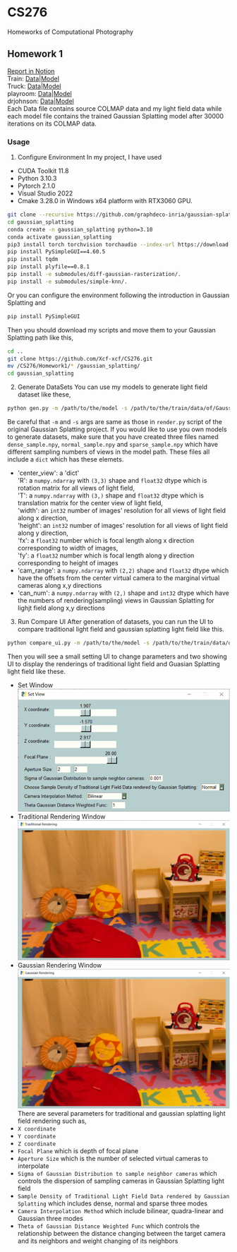 # CS276
Homeworks of Computational Photography 

## Homework 1
[Report in Notion](https://resonant-cord-990.notion.site/Homework-1-3905a243997c4aea91a0028ee0da4c17?pvs=4)  
Train: [Data](https://pan.baidu.com/s/1kWE7YoIfy-Aat27uUWrQhQ?pwd=pxjk)|[Model](https://pan.baidu.com/s/1z-X9xCxxh0t4g_8aL42k2Q?pwd=es6o)  
Truck: [Data](https://pan.baidu.com/s/1kBqWoPyKrI_q0DordFBpWA?pwd=cs9u)|[Model](https://pan.baidu.com/s/1tJxjLAniqR_RK4mXeOJT0Q?pwd=nij9)  
playroom: [Data](https://pan.baidu.com/s/1FqPjgswPdwTVd5x1p1G03Q?pwd=f4lw)|[Model](https://pan.baidu.com/s/1fCkgCTtYdFGfTutZQMfj1A?pwd=dmg3)  
drjohnson: [Data](https://pan.baidu.com/s/1r4dTLnbWJlrURxK-bbfbog?pwd=wxjj)|[Model](https://pan.baidu.com/s/1XuoYrSSNJvROgqfeClIQVw?pwd=weya)  
Each Data file contains source COLMAP data and my light field data while each model file contains the trained Gaussian Splatting model after 30000 iterations on its COLMAP data.
### Usage
1. Configure Environment
In my project, I have used
- CUDA Toolkit 11.8
- Python 3.10.3
- Pytorch 2.1.0
- Visual Studio 2022
- Cmake 3.28.0
in Windows x64 platform with RTX3060 GPU. 
```sh
git clone --recursive https://github.com/graphdeco-inria/gaussian-splatting.git
cd gaussian_splatting
conda create -n gaussian_splatting python=3.10
conda activate gaussian_splatting
pip3 install torch torchvision torchaudio --index-url https://download.pytorch.org/whl/cu118
pip install PySimpleGUI==4.60.5
pip install tqdm
pip install plyfile==0.8.1
pip install -e submodules/diff-gaussian-rasterization/.
pip install -e submodules/simple-knn/.
```
Or you can configure the environment following the introduction in Gaussian Splatting and
```sh
pip install PySimpleGUI
```
Then you should download my scripts and move them to your Gaussian Splatting path like this,
```sh
cd ..
git clone https://github.com/Xcf-xcf/CS276.git
mv /CS276/Homework1/* /gaussian_splatting/
cd gaussian_splatting
```
2. Generate DataSets
You can use my models to generate light field dataset like these,
```sh
python gen.py -m /path/to/the/model -s /path/to/the/train/data/of/Gaussian/Splatting -l /path/to/save/the/light/field/data
```
Be careful that `-m` and `-s` args are same as those in `render.py` script of the original Gaussian Splatting project.
If you would like to use you own models to generate datasets, make sure that you have created three files named `dense_sample.npy`, `normal_sample.npy` and `sparse_sample.npy` which have different sampling numbers of views in the model path.
These files all include a `dict` which has these elemets.
- 'center_view': a 'dict' <br>
   'R': a `numpy.ndarray` with `(3,3)` shape and `float32` dtype which is rotation matrix for all views of light field,<br>
   'T': a `numpy.ndarray` with `(3,)` shape and `float32` dtype which is translation matrix for the center view of light field,<br>
   'width': an `int32` number of images' resolution for all views of light field along x direction,<br>
   'height': an `int32` number of images' resolution for all views of light field along y direction,<br>
   'fx': a `float32` number which is focal length along x direction corresponding to width of images,<br>
   'fy': a `float32` number which is focal length along y direction corresponding to height of images
- 'cam_range': a `numpy.ndarray` with `(2,2)` shape and `float32` dtype which have the offsets from the center virtual camera to the marginal virtual cameras along x,y directions
- 'can_num':   a `numpy.ndarray` with `(2,)` shape and `int32` dtype which have the numbers of rendering(sampling) views in Gaussian Splatting for lighjt field along x,y directions
3.  Run Compare UI
After generation of datasets, you can run the UI to compare traditional light field and gaussian splatting light field like this.
```sh
python compare_ui.py -m /path/to/the/model -s /path/to/the/train/data/of/Gaussian/Splatting -l /path/to/the/light/field/data
```
Then you will see a small setting UI to change parameters and two showing UI to display the renderings of traditional light field and Guasian Splatting light field like these.
- Set Window
![image](https://github.com/Xcf-xcf/CS276/blob/main/Homework1/set_window.png)
- Traditional Rendering Window
![image](https://github.com/Xcf-xcf/CS276/blob/main/Homework1/tradition_rendering.png)
- Gaussian Rendering Window
![image](https://github.com/Xcf-xcf/CS276/blob/main/Homework1/gaussian_rendering.png)
There are several parameters for traditional and gaussian splatting light field rendering such as,
- `X coordinate`
- `Y coordinate`
- `Z coordinate`
- `Focal Plane` which is depth of focal plane
- `Aperture Size` which is the number of selected virtual cameras to interpolate
- `Sigma of Gaussian Distribution to sample neighbor cameras` which controls the dispersion of sampling cameras in Gaussian Splatting light field
- `Sample Density of Traditional Light Field Data rendered by Gaussian Splatting` which includes dense, normal and sparse three modes
- `Camera Interpolation Method` which include bilinear, quadra-linear and Gaussian three modes
- `Theta of Gaussian Distance Weighted Func` which controls the relationship between the distance changing between the target camera and its neighbors and weight changing of its neighbors 
 
